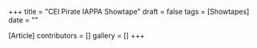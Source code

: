 +++
title = "CEI Pirate IAPPA Showtape"
draft = false
tags = [Showtapes]
date = ""

[Article]
contributors = []
gallery = []
+++
